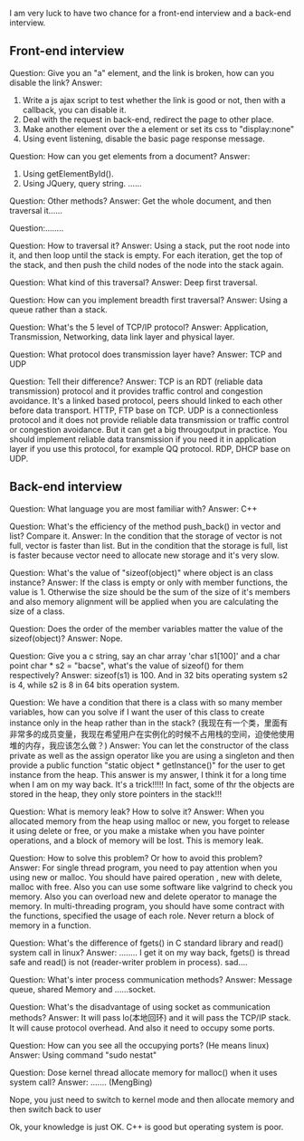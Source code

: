 I am very luck to have two chance for a front-end interview and a back-end interview.
## Front-end interview

Question: Give you an "a" element, and the link is broken, how can you disable the link?
Answer: 
1. Write a js ajax script to test whether the link is good or not, then with a callback, you can disable it.
2. Deal with the request in back-end, redirect the page to other place.
3. Make another element over the a element or set its css to "display:none"
4. Using event listening, disable the basic page response message.

Question: How can you get elements from a document?
Answer:
1. Using getElementById().
2. Using JQuery, query string.
......

Question: Other methods?
Answer: Get the whole document, and then traversal it......

Question:........

Question: How to traversal it?
Answer: Using a stack, put the root node into it, and then loop until the stack is empty. For each iteration, get the top of the stack, and then push the child nodes of the node into the stack again.

Question: What kind of this traversal?
Answer: Deep first traversal.

Question: How can you implement breadth first traversal?
Answer: Using a queue rather than a stack.

Question: What's the 5 level of TCP/IP protocol?
Answer: Application, Transmission, Networking, data link layer and physical layer.

Question: What protocol does transmission layer have?
Answer: TCP and UDP

Question: Tell their difference?
Answer: TCP is an RDT (reliable data transmission) protocol and it provides traffic control and congestion avoidance. It's a linked based protocol, peers should linked to each other before data transport. HTTP, FTP base on TCP.
UDP is a connectionless protocol and it does not provide reliable data transmission or traffic control or  congestion avoidance. But it can get a big througoutput in practice. You should implement reliable data transmission if you need it in application layer if you use this protocol, for example QQ protocol. RDP, DHCP base on UDP.
## Back-end interview

Question: What language you are most familiar with?
Answer: C++

Question: What's the efficiency of the method push_back() in vector and list? Compare it.
Answer: In the condition that the storage of vector is not full, vector is faster than list. But in the condition that the storage is full, list is faster because vector need to allocate new storage and it's very slow.

Question: What's the value of "sizeof(object)" where object is an class instance?
Answer: If the class is empty or only with member functions, the value is 1. Otherwise the size should be the sum of the size of it's members and also memory alignment will be applied when you are calculating the size of a class.

Question: Does the order of the member variables matter the value of the sizeof(object)?
Answer: Nope.

Question: Give you a c string, say an char array 'char s1[100]' and a char point char \* s2 = "bacse", what's the value of sizeof() for them respectively?
Answer: sizeof(s1) is 100. And in 32 bits operating system s2 is 4, while s2 is 8 in 64 bits operation system.

Question: We have a condition that there is a class with so many member variables, how can you solve if I want the user of this class to create instance only in the heap rather than in the stack?
(我现在有一个类，里面有非常多的成员变量，我现在希望用户在实例化的时候不占用栈的空间，迫使他使用堆的内存，我应该怎么做？)
Answer: You can let the constructor of the class private as well as the assign operator like you are using a singleton and then provide a public function "static object \* getInstance()" for the user to get instance from the heap.
This answer is my answer, I think it for a long time when I am on my way back. It's a trick!!!!!
In fact, some of thr the objects are stored in the heap, they only store pointers in the stack!!!

Question: What is memory leak? How to solve it?
Answer: When you allocated memory from the heap using malloc or new, you forget to release it using delete or free, or you make a mistake when you have pointer operations, and a block of memory will be lost. This is memory leak.

Question: How to solve this problem? Or how to avoid this problem?
Answer: For single thread program, you need to pay attention when you using new or malloc. You should have paired operation , new with delete, malloc with free. Also you can use some software like valgrind to check you memory. Also you can overload new and delete operator to manage the memory. In multi-threading program, you should have some contract with the functions, specified the usage of each role. Never return a block of memory in a function. 

Question: What's the difference of fgets() in C standard library and read() system call in linux?
Answer: ........
I get it on my way back, fgets() is thread safe and read() is not (reader-writer problem in process). sad....

Question: What's inter process communication methods?
Answer: Message queue, shared Memory and ......socket.

Question: What's the disadvantage of using socket as communication methods?
Answer: It will pass lo(本地回环) and it will pass the TCP/IP stack. It will cause protocol overhead. And also it need to occupy some ports.

Question: How can you see all the occupying ports? (He means linux)
Answer: Using command "sudo nestat"

Question: Dose kernel thread allocate memory for malloc() when it uses system call?
Answer: ....... (MengBing)

Nope, you just need to switch to kernel mode and then allocate memory and then switch back to user 

Ok, your knowledge is just OK. C++ is good but operating system is poor.
